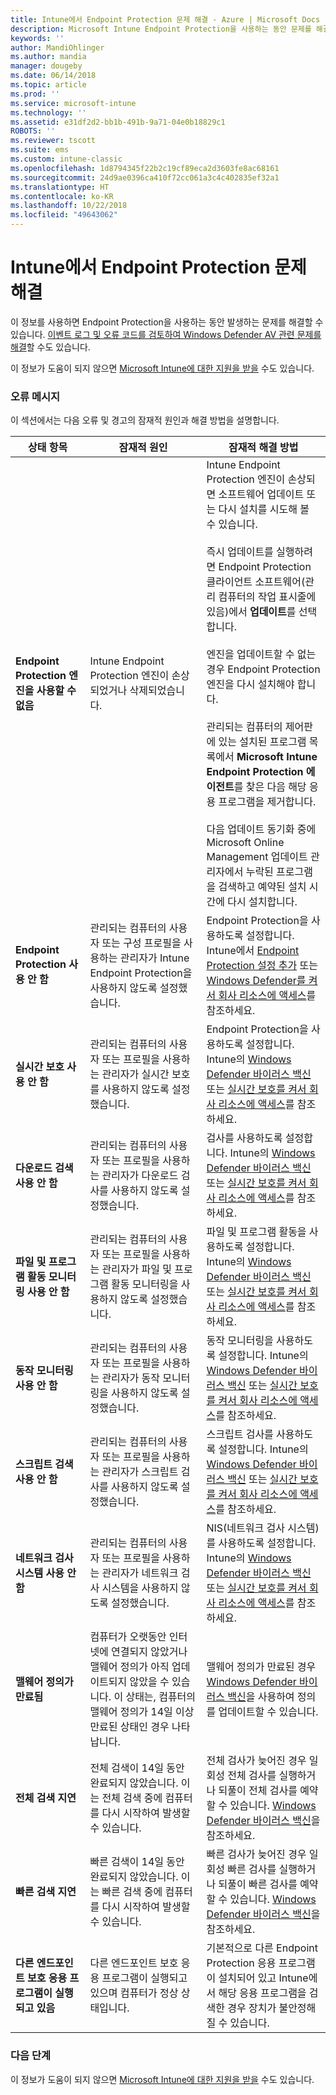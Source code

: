 ```yaml
---
title: Intune에서 Endpoint Protection 문제 해결 - Azure | Microsoft Docs
description: Microsoft Intune Endpoint Protection을 사용하는 동안 문제를 해결합니다.
keywords: ''
author: MandiOhlinger
ms.author: mandia
manager: dougeby
ms.date: 06/14/2018
ms.topic: article
ms.prod: ''
ms.service: microsoft-intune
ms.technology: ''
ms.assetid: e31df2d2-bb1b-491b-9a71-04e0b18829c1
ROBOTS: ''
ms.reviewer: tscott
ms.suite: ems
ms.custom: intune-classic
ms.openlocfilehash: 1d8794345f22b2c19cf89eca2d3603fe8ac68161
ms.sourcegitcommit: 24d9ae0396ca410f72cc061a3c4c402835ef32a1
ms.translationtype: HT
ms.contentlocale: ko-KR
ms.lasthandoff: 10/22/2018
ms.locfileid: "49643062"
---
```

# <a name="troubleshoot-endpoint-protection-in-intune"></a>Intune에서 Endpoint Protection 문제 해결

이 정보를 사용하면 Endpoint Protection을 사용하는 동안 발생하는 문제를 해결할 수 있습니다. [이벤트 로그 및 오류 코드를 검토하여 Windows Defender AV 관련 문제를 해결](https://docs.microsoft.com/windows/security/threat-protection/windows-defender-antivirus/troubleshoot-windows-defender-antivirus)할 수도 있습니다.

이 정보가 도움이 되지 않으면 [Microsoft Intune에 대한 지원을 받을](get-support.md) 수도 있습니다.

### <a name="error-messages"></a>오류 메시지
이 섹션에서는 다음 오류 및 경고의 잠재적 원인과 해결 방법을 설명합니다.

|상태 항목|잠재적 원인|잠재적 해결 방법|
|---------------|--------------------|-----------------------|
|**Endpoint Protection 엔진을 사용할 수 없음**|Intune Endpoint Protection 엔진이 손상되었거나 삭제되었습니다.|Intune Endpoint Protection 엔진이 손상되면 소프트웨어 업데이트 또는 다시 설치를 시도해 볼 수 있습니다.<br /><br />즉시 업데이트를 실행하려면 Endpoint Protection 클라이언트 소프트웨어(관리 컴퓨터의 작업 표시줄에 있음)에서 **업데이트**를 선택합니다.<br /><br />엔진을 업데이트할 수 없는 경우 Endpoint Protection 엔진을 다시 설치해야 합니다.<br /><br />관리되는 컴퓨터의 제어판에 있는 설치된 프로그램 목록에서 **Microsoft Intune Endpoint Protection 에이전트**를 찾은 다음 해당 응용 프로그램을 제거합니다.<br /><br />다음 업데이트 동기화 중에 Microsoft Online Management 업데이트 관리자에서 누락된 프로그램을 검색하고 예약된 설치 시간에 다시 설치합니다.|
|**Endpoint Protection 사용 안 함**|관리되는 컴퓨터의 사용자 또는 구성 프로필을 사용하는 관리자가 Intune Endpoint Protection을 사용하지 않도록 설정했습니다.|Endpoint Protection을 사용하도록 설정합니다. Intune에서 [Endpoint Protection 설정 추가](endpoint-protection-configure.md) 또는 [Windows Defender를 켜서 회사 리소스에 액세스](/intune-user-help/turn-on-defender-windows)를 참조하세요.|
|**실시간 보호 사용 안 함**|관리되는 컴퓨터의 사용자 또는 프로필을 사용하는 관리자가 실시간 보호를 사용하지 않도록 설정했습니다.|Endpoint Protection을 사용하도록 설정합니다. Intune의 [Windows Defender 바이러스 백신](device-restrictions-windows-10.md#windows-defender-antivirus) 또는 [실시간 보호를 켜서 회사 리소스에 액세스](/intune-user-help/turn-on-defender-windows)를 참조하세요. |
|**다운로드 검색 사용 안 함**|관리되는 컴퓨터의 사용자 또는 프로필을 사용하는 관리자가 다운로드 검사를 사용하지 않도록 설정했습니다.|검사를 사용하도록 설정합니다. Intune의 [Windows Defender 바이러스 백신](device-restrictions-windows-10.md#windows-defender-antivirus) 또는 [실시간 보호를 켜서 회사 리소스에 액세스](/intune-user-help/turn-on-defender-windows)를 참조하세요. |
|**파일 및 프로그램 활동 모니터링 사용 안 함**|관리되는 컴퓨터의 사용자 또는 프로필을 사용하는 관리자가 파일 및 프로그램 활동 모니터링을 사용하지 않도록 설정했습니다.|파일 및 프로그램 활동을 사용하도록 설정합니다. Intune의 [Windows Defender 바이러스 백신](device-restrictions-windows-10.md#windows-defender-antivirus) 또는 [실시간 보호를 켜서 회사 리소스에 액세스](/intune-user-help/turn-on-defender-windows)를 참조하세요. |
|**동작 모니터링 사용 안 함**|관리되는 컴퓨터의 사용자 또는 프로필을 사용하는 관리자가 동작 모니터링을 사용하지 않도록 설정했습니다.|동작 모니터링을 사용하도록 설정합니다. Intune의 [Windows Defender 바이러스 백신](device-restrictions-windows-10.md#windows-defender-antivirus) 또는 [실시간 보호를 켜서 회사 리소스에 액세스](/intune-user-help/turn-on-defender-windows)를 참조하세요. |
|**스크립트 검색 사용 안 함**|관리되는 컴퓨터의 사용자 또는 프로필을 사용하는 관리자가 스크립트 검사를 사용하지 않도록 설정했습니다.|스크립트 검사를 사용하도록 설정합니다. Intune의 [Windows Defender 바이러스 백신](device-restrictions-windows-10.md#windows-defender-antivirus) 또는 [실시간 보호를 켜서 회사 리소스에 액세스](/intune-user-help/turn-on-defender-windows)를 참조하세요. |
|**네트워크 검사 시스템 사용 안 함**|관리되는 컴퓨터의 사용자 또는 프로필을 사용하는 관리자가 네트워크 검사 시스템을 사용하지 않도록 설정했습니다.|NIS(네트워크 검사 시스템)를 사용하도록 설정합니다. Intune의 [Windows Defender 바이러스 백신](device-restrictions-windows-10.md#windows-defender-antivirus) 또는 [실시간 보호를 켜서 회사 리소스에 액세스](/intune-user-help/turn-on-defender-windows)를 참조하세요. |
|**맬웨어 정의가 만료됨**|컴퓨터가 오랫동안 인터넷에 연결되지 않았거나 맬웨어 정의가 아직 업데이트되지 않았을 수 있습니다. 이 상태는, 컴퓨터의 맬웨어 정의가 14일 이상 만료된 상태인 경우 나타납니다.|맬웨어 정의가 만료된 경우 [Windows Defender 바이러스 백신](device-restrictions-windows-10.md#windows-defender-antivirus)을 사용하여 정의를 업데이트할 수 있습니다.|
|**전체 검색 지연**|전체 검색이 14일 동안 완료되지 않았습니다. 이는 전체 검색 중에 컴퓨터를 다시 시작하여 발생할 수 있습니다.|전체 검사가 늦어진 경우 일회성 전체 검사를 실행하거나 되풀이 전체 검사를 예약할 수 있습니다. [Windows Defender 바이러스 백신](device-restrictions-windows-10.md#windows-defender-antivirus)을 참조하세요. |
|**빠른 검색 지연**|빠른 검색이 14일 동안 완료되지 않았습니다. 이는 빠른 검색 중에 컴퓨터를 다시 시작하여 발생할 수 있습니다.|빠른 검사가 늦어진 경우 일회성 빠른 검사를 실행하거나 되풀이 빠른 검사를 예약할 수 있습니다. [Windows Defender 바이러스 백신](device-restrictions-windows-10.md#windows-defender-antivirus)을 참조하세요.|
|**다른 엔드포인트 보호 응용 프로그램이 실행되고 있음**|다른 엔드포인트 보호 응용 프로그램이 실행되고 있으며 컴퓨터가 정상 상태입니다.|기본적으로 다른 Endpoint Protection 응용 프로그램이 설치되어 있고 Intune에서 해당 응용 프로그램을 검색한 경우 장치가 불안정해질 수 있습니다.|

### <a name="next-steps"></a>다음 단계
이 정보가 도움이 되지 않으면 [Microsoft Intune에 대한 지원을 받을](get-support.md) 수도 있습니다.
